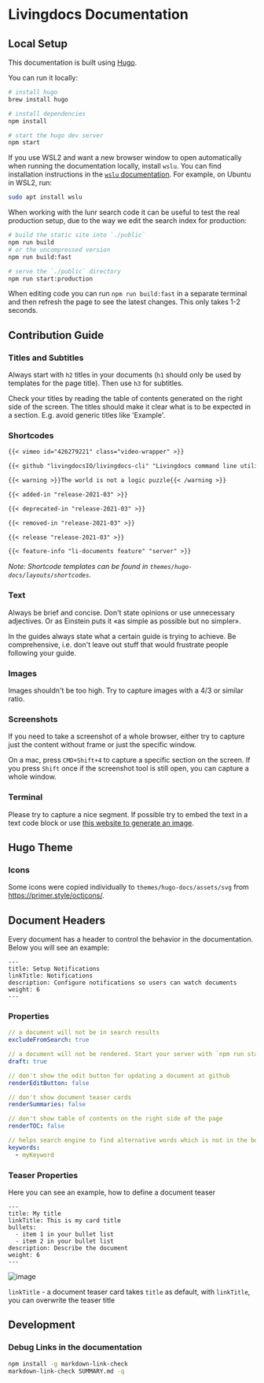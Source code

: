 # Livingdocs Documentation

## Local Setup

This documentation is built using [Hugo](https://gohugo.io/).

You can run it locally:

```bash
# install hugo
brew install hugo

# install dependencies
npm install

# start the hugo dev server
npm start
```

If you use WSL2 and want a new browser window to open automatically when running the documentation locally, install `wslu`. You can find installation instructions in the [`wslu` documentation](https://wslutiliti.es/wslu/install.html). For example, on Ubuntu in WSL2, run:

```bash
sudo apt install wslu
```

When working with the lunr search code it can be useful to test the real production setup, due to the way we edit the search index for production:

```bash
# build the static site into `./public`
npm run build
# or the uncompressed version
npm run build:fast

# serve the `./public` directory
npm run start:production
```

When editing code you can run `npm run build:fast` in a separate terminal and then refresh the page to see the latest changes. This only takes 1-2 seconds.

## Contribution Guide

### Titles and Subtitles

Always start with `h2` titles in your documents (`h1` should only be used by templates for the page title). Then use `h3` for subtitles.

Check your titles by reading the table of contents generated on the right side of the screen. The titles should make it clear what is to be expected in a section. E.g. avoid generic titles like 'Example'.

### Shortcodes

```markdown
{{< vimeo id="426279221" class="video-wrapper" >}}
```

```markdown
{{< github "livingdocsIO/livingdocs-cli" "Livingdocs command line utility" >}}
```

```markdown
{{< warning >}}The world is not a logic puzzle{{< /warning >}}
```

```markdown
{{< added-in "release-2021-03" >}}
```

```markdown
{{< deprecated-in "release-2021-03" >}}
```

```markdown
{{< removed-in "release-2021-03" >}}
```

```markdown
{{< release "release-2021-03" >}}
```

```markdown
{{< feature-info "li-documents feature" "server" >}}
```

_Note: Shortcode templates can be found in `themes/hugo-docs/layouts/shortcodes`._

### Text

Always be brief and concise. Don't state opinions or use unnecessary adjectives. Or as Einstein puts it «as simple as possible but no simpler».

In the guides always state what a certain guide is trying to achieve. Be comprehensive, i.e. don't leave out stuff that would frustrate people following your guide.

### Images

Images shouldn't be too high. Try to capture images with a 4/3 or similar ratio.

### Screenshots

If you need to take a screenshot of a whole browser, either try to capture just the content without frame or just the specific window.

On a mac, press `CMD+Shift+4` to capture a specific section on the screen.
If you press `Shift` once if the screenshot tool is still open, you can capture a whole window.

### Terminal

Please try to capture a nice segment. If possible try to embed the text in a text code block or use [this website to generate an image](https://carbon.now.sh/?bg=rgba%280%2C0%2C0%2C0%29&t=lucario&wt=bw&l=auto&ds=false&dsyoff=20px&dsblur=68px&wc=false&wa=true&pv=56px&ph=56px&ln=true&fl=1&fm=Fira+Code&fs=14px&lh=152%25&si=false&es=2x&wm=false&code=const%2520cars%2520%253D%2520%255B%27BMW%27%252C%2520%27Volvo%27%252C%2520%27Mini%27%255D%250A%250Afor%2520%28const%2520car%2520of%2520cars%29%2520%257B%250A%2520%2520console.log%28%2560car%253A%2520%2524%257Bcar%257D%2560%29%250A%257D).

## Hugo Theme

### Icons

Some icons were copied individually to `themes/hugo-docs/assets/svg` from
<https://primer.style/octicons/>.

## Document Headers

Every document has a header to control the behavior in the documentation. Below you will see an example:

```
---
title: Setup Notifications
linkTitle: Notifications
description: Configure notifications so users can watch documents
weight: 6
---
```

### Properties

```yaml
// a document will not be in search results
excludeFromSearch: true

// a document will not be rendered. Start your server with `npm run start -- -D` to see drafts for development
draft: true

// don't show the edit button for updating a document at github
renderEditButton: false

// don't show document teaser cards
renderSummaries: false

// don't show table of contents on the right side of the page
renderTOC: false

// helps search engine to find alternative words which is not in the body of the document
keywords:
  - myKeyword
```

### Teaser Properties

Here you can see an example, how to define a document teaser

```
---
title: My title
linkTitle: This is my card title
bullets:
  - item 1 in your bullet list
  - item 2 in your bullet list
description: Describe the document
weight: 6
---
```

![image](https://user-images.githubusercontent.com/172394/140274827-1fdf9774-8664-44cc-ae62-cb17089461cc.png)

`linkTitle` - a document teaser card takes `title` as default, with `linkTitle`, you can overwrite the teaser title

## Development

### Debug Links in the documentation

```bash
npm install -g markdown-link-check
markdown-link-check SUMMARY.md -q
```
